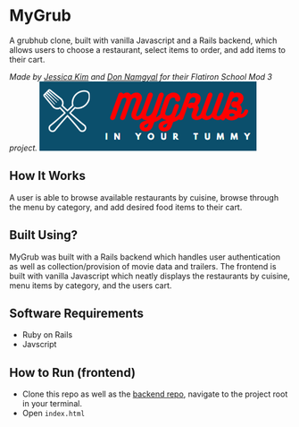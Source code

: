 # MyGrub

A grubhub clone, built with vanilla Javascript and a Rails backend, which allows users to choose a restaurant, select items to order, and add items to their cart.

_Made by [Jessica Kim](https://github.com/dbsk11) and [Don Namgyal](https://github.com/dnamgyal) for their Flatiron School Mod 3 project._
![](src/logo.png)

## How It Works

A user is able to browse available restaurants by cuisine, browse through the menu by category, and add desired food items to their cart.

## Built Using?

MyGrub was built with a Rails backend which handles user authentication as well as collection/provision of movie data and trailers. The frontend is built with vanilla Javascript which neatly displays the restaurants by cuisine, menu items by category, and the users cart.

## Software Requirements

- Ruby on Rails
- Javscript

## How to Run (frontend)

- Clone this repo as well as the [backend repo](https://github.com/dbsk11/MyGrubBackEnd), navigate to the project root in your terminal.
- Open `index.html`
